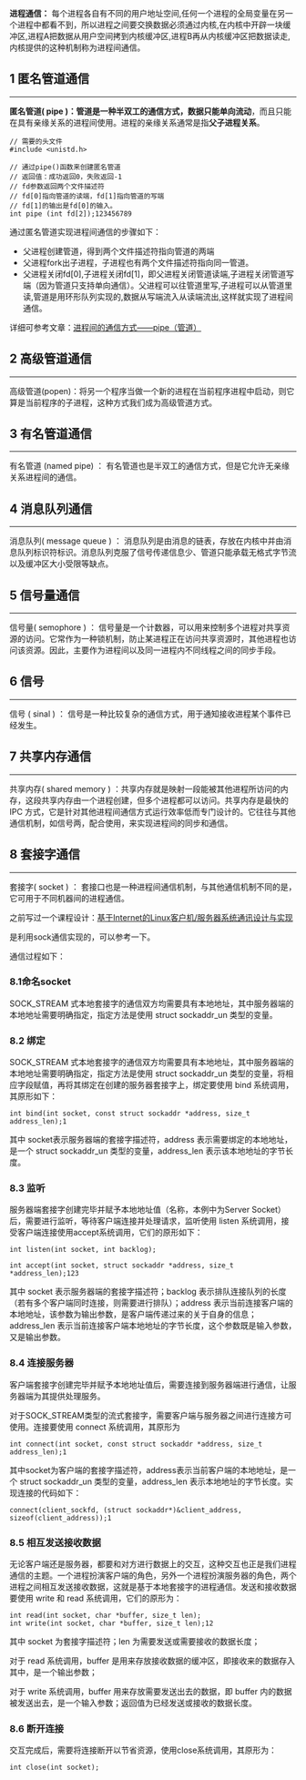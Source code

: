 **进程通信：**
每个进程各自有不同的用户地址空间,任何一个进程的全局变量在另一个进程中都看不到，所以进程之间要交换数据必须通过内核,在内核中开辟一块缓冲区,进程A把数据从用户空间拷到内核缓冲区,进程B再从内核缓冲区把数据读走,内核提供的这种机制称为进程间通信。



## **1 匿名管道通信**

------

**匿名管道( pipe )：**管道是一种半双工的通信方式，数据只能**单向流动**，而且只能在具有亲缘关系的进程间使用。进程的亲缘关系通常是指**父子进程关系**。

```
// 需要的头文件
#include <unistd.h>

// 通过pipe()函数来创建匿名管道
// 返回值：成功返回0，失败返回-1
// fd参数返回两个文件描述符
// fd[0]指向管道的读端，fd[1]指向管道的写端
// fd[1]的输出是fd[0]的输入。
int pipe (int fd[2]);123456789
```

通过匿名管道实现进程间通信的步骤如下：

- 父进程创建管道，得到两个⽂件描述符指向管道的两端
- 父进程fork出子进程，⼦进程也有两个⽂件描述符指向同⼀管道。
- 父进程关闭fd[0],子进程关闭fd[1]，即⽗进程关闭管道读端,⼦进程关闭管道写端（因为管道只支持单向通信）。⽗进程可以往管道⾥写,⼦进程可以从管道⾥读,管道是⽤环形队列实现的,数据从写端流⼊从读端流出,这样就实现了进程间通信。

详细可参考文章：[进程间的通信方式——pipe（管道）](https://blog.csdn.net/skyroben/article/details/71513385)



## **2 高级管道通信**

------

高级管道(popen)：将另一个程序当做一个新的进程在当前程序进程中启动，则它算是当前程序的子进程，这种方式我们成为高级管道方式。



## **3 有名管道通信**

------

有名管道 (named pipe) ： 有名管道也是半双工的通信方式，但是它允许无亲缘关系进程间的通信。



## **4 消息队列通信**

------

消息队列( message queue ) ： 消息队列是由消息的链表，存放在内核中并由消息队列标识符标识。消息队列克服了信号传递信息少、管道只能承载无格式字节流以及缓冲区大小受限等缺点。



## **5 信号量通信**

------

信号量( semophore ) ： 信号量是一个计数器，可以用来控制多个进程对共享资源的访问。它常作为一种锁机制，防止某进程正在访问共享资源时，其他进程也访问该资源。因此，主要作为进程间以及同一进程内不同线程之间的同步手段。



## **6 信号**

------

信号 ( sinal ) ： 信号是一种比较复杂的通信方式，用于通知接收进程某个事件已经发生。



## **7 共享内存通信**

------

共享内存( shared memory ) ：共享内存就是映射一段能被其他进程所访问的内存，这段共享内存由一个进程创建，但多个进程都可以访问。共享内存是最快的 IPC 方式，它是针对其他进程间通信方式运行效率低而专门设计的。它往往与其他通信机制，如信号两，配合使用，来实现进程间的同步和通信。



## **8 套接字通信**

------

套接字( socket ) ： 套接口也是一种进程间通信机制，与其他通信机制不同的是，它可用于不同机器间的进程通信。

之前写过一个课程设计：[基于Internet的Linux客户机/服务器系统通讯设计与实现](http://blog.csdn.net/violet_echo_0908/article/details/50277537)

是利用sock通信实现的，可以参考一下。

通信过程如下：

### **8.1命名socket**

SOCK_STREAM 式本地套接字的通信双方均需要具有本地地址，其中服务器端的本地地址需要明确指定，指定方法是使用 struct sockaddr_un 类型的变量。



### **8.2 绑定**

SOCK_STREAM 式本地套接字的通信双方均需要具有本地地址，其中服务器端的本地地址需要明确指定，指定方法是使用 struct sockaddr_un 类型的变量，将相应字段赋值，再将其绑定在创建的服务器套接字上，绑定要使用 bind 系统调用，其原形如下：

```
int bind(int socket, const struct sockaddr *address, size_t address_len);1
```

其中 socket表示服务器端的套接字描述符，address 表示需要绑定的本地地址，是一个 struct sockaddr_un 类型的变量，address_len 表示该本地地址的字节长度。



### **8.3 监听**

服务器端套接字创建完毕并赋予本地地址值（名称，本例中为Server Socket）后，需要进行监听，等待客户端连接并处理请求，监听使用 listen 系统调用，接受客户端连接使用accept系统调用，它们的原形如下：

```
int listen(int socket, int backlog);

int accept(int socket, struct sockaddr *address, size_t *address_len);123
```

其中 socket 表示服务器端的套接字描述符；backlog 表示排队连接队列的长度（若有多个客户端同时连接，则需要进行排队）；address 表示当前连接客户端的本地地址，该参数为输出参数，是客户端传递过来的关于自身的信息；address_len 表示当前连接客户端本地地址的字节长度，这个参数既是输入参数，又是输出参数。



### **8.4 连接服务器**

客户端套接字创建完毕并赋予本地地址值后，需要连接到服务器端进行通信，让服务器端为其提供处理服务。

对于SOCK_STREAM类型的流式套接字，需要客户端与服务器之间进行连接方可使用。连接要使用 connect 系统调用，其原形为

```
int connect(int socket, const struct sockaddr *address, size_t address_len);1
```

其中socket为客户端的套接字描述符，address表示当前客户端的本地地址，是一个 struct sockaddr_un 类型的变量，address_len 表示本地地址的字节长度。实现连接的代码如下：

```
connect(client_sockfd, (struct sockaddr*)&client_address, sizeof(client_address));1
```



### **8.5 相互发送接收数据**

无论客户端还是服务器，都要和对方进行数据上的交互，这种交互也正是我们进程通信的主题。一个进程扮演客户端的角色，另外一个进程扮演服务器的角色，两个进程之间相互发送接收数据，这就是基于本地套接字的进程通信。发送和接收数据要使用 write 和 read 系统调用，它们的原形为：

```
int read(int socket, char *buffer, size_t len);
int write(int socket, char *buffer, size_t len);12
```

其中 socket 为套接字描述符；len 为需要发送或需要接收的数据长度；

对于 read 系统调用，buffer 是用来存放接收数据的缓冲区，即接收来的数据存入其中，是一个输出参数；

对于 write 系统调用，buffer 用来存放需要发送出去的数据，即 buffer 内的数据被发送出去，是一个输入参数；返回值为已经发送或接收的数据长度。



### **8.6 断开连接**

交互完成后，需要将连接断开以节省资源，使用close系统调用，其原形为：

```
int close(int socket);
```